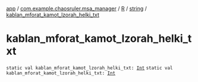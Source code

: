 [app](../../../index.md) / [com.example.chaosruler.msa_manager](../../index.md) / [R](../index.md) / [string](index.md) / [kablan_mforat_kamot_lzorah_helki_txt](.)

# kablan_mforat_kamot_lzorah_helki_txt

`static val kablan_mforat_kamot_lzorah_helki_txt: `[`Int`](https://kotlinlang.org/api/latest/jvm/stdlib/kotlin/-int/index.html)
`static val kablan_mforat_kamot_lzorah_helki_txt: `[`Int`](https://kotlinlang.org/api/latest/jvm/stdlib/kotlin/-int/index.html)